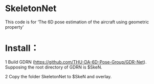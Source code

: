 # SkeletonNet

This code is for ‘The 6D pose estimation of the aircraft using geometric property’


# Install：

1 Build GDRN (https://github.com/THU-DA-6D-Pose-Group/GDR-Net). Supposing the root directory of GDRN is $SkeN.

2 Copy the folder SkeletonNet to $SkeN and overlay.
